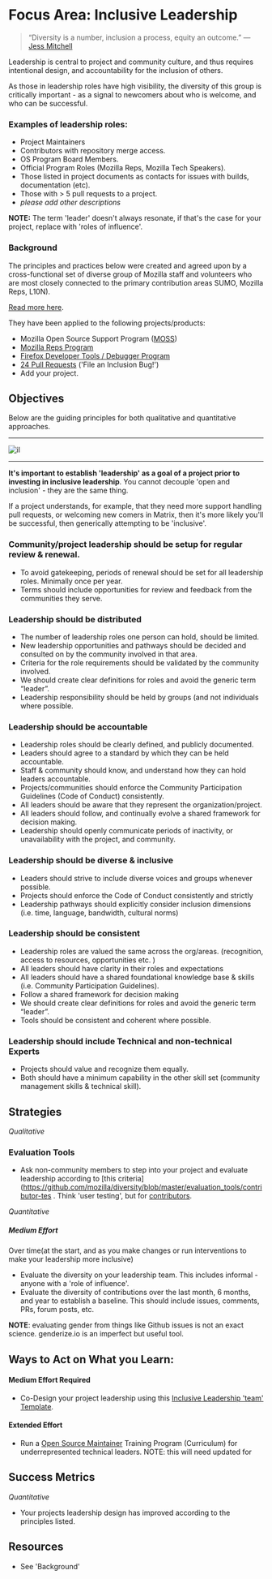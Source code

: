 # Focus Area: Inclusive Leadership

 > “Diversity is a number, inclusion a process, equity an outcome.” — [Jess Mitchell](https://twitter.com/jesshmitchell)


Leadership is central to project and community culture, and thus requires intentional design, and accountability for the inclusion of others.   

As those in leadership roles have high visibility, the diversity of this group is critically important  - as a signal to newcomers about who is welcome, and who can be successful.  

### Examples of leadership roles:

* Project Maintainers
* Contributors with repository merge access.
* OS Program Board Members.
* Official Program Roles (Mozilla Reps, Mozilla Tech Speakers).
* Those listed in project documents as contacts for issues with builds, documentation (etc).
* Those with > 5 pull requests to a project.
* *please add other descriptions*

**NOTE:** The term 'leader' doesn't always resonate, if that's the case for your project, replace with 'roles of influence'.

### Background

The principles and practices below were created and agreed upon by a cross-functional set of diverse group of Mozilla staff and volunteers who are most closely connected to the primary contribution areas SUMO, Mozilla Reps, L10N).

[Read more here](https://wiki.mozilla.org/Volunteer_leadership_principles).

They have been applied to the following projects/products:

* Mozilla Open Source Support Program ([MOSS](https://www.mozilla.org/en-US/moss/))
* [Mozilla Reps Program](https://blog.mozilla.org/mozillareps/2018/10/10/community-coordinator-role/)
* [Firefox Developer Tools / Debugger Program](https://github.com/firefox-devtools/debugger/blob/aa827095d86475f816017ff35d6f9c2e83cf7b9b/docs/community-team.md)
* [24 Pull Requests](https://24pullrequests.com/) ('File an Inclusion Bug!')
* Add your project.


## Objectives

Below are the guiding principles for both qualitative and quantitative approaches.

----

![il](https://mozilla.github.io/maintainer-cohort/img/il.png)

----

**It's important to establish 'leadership' as a goal of a project prior to investing in inclusive leadership**. You cannot decouple 'open and inclusion' - they are the same thing.   

If a project understands, for example, that they need more support handling pull requests, or welcoming new comers in Matrix, then it's more likely you'll be successful, then generically attempting to be 'inclusive'.

### Community/project leadership should be setup for regular review & renewal.

* To avoid gatekeeping, periods of renewal should be set for all leadership roles. Minimally once per year.
* Terms should include opportunities for review and feedback from the communities they serve.

### Leadership should be distributed

* The number of leadership roles one person can hold, should be limited.
* New leadership opportunities and pathways should be decided and consulted on by the community involved in that area.
* Criteria for the role requirements should be validated by the community involved.
* We should create clear definitions for roles and avoid the generic term “leader”.  
* Leadership responsibility should be held by groups (and not individuals where possible.

### Leadership should be accountable

* Leadership roles should be clearly defined, and publicly documented.
* Leaders should agree to a standard by which they can be held accountable.
* Staff & community should know, and understand how they can  hold leaders accountable.
* Projects/communities should enforce the Community Participation Guidelines (Code of Conduct) consistently.
* All leaders should be aware that they represent the organization/project.
* All leaders should follow, and continually evolve a shared framework for decision making.
* Leadership should openly communicate periods of inactivity, or unavailability with the project, and community.

###  Leadership should be diverse & inclusive

* Leaders should strive to include diverse voices and groups whenever possible.
* Projects should enforce the Code of Conduct consistently and strictly
* Leadership pathways should explicitly consider inclusion dimensions (i.e. time, language, bandwidth, cultural norms)

###  Leadership should be consistent

* Leadership roles are valued the same across the org/areas. (recognition, access to resources, opportunities etc. )
* All leaders should have clarity in their roles and expectations
* All leaders should have a shared foundational knowledge base & skills (i.e. Community Participation Guidelines).
* Follow a shared framework for decision making
* We should create clear definitions for roles and avoid the generic term “leader”.
* Tools should be consistent and coherent where possible.

###  Leadership should include Technical and  non-technical Experts

* Projects should value and recognize them equally.
* Both should have a minimum capability in the other skill set (community management skills & technical skill).

##  Strategies

_Qualitative_

### Evaluation Tools

- Ask non-community members to step into your project and evaluate leadership according to [this criteria](https://github.com/mozilla/diversity/blob/master/evaluation_tools/contributor-tes . Think 'user testing', but for [contributors](https://medium.com/@sunnydeveloper/technical-volunteer-needed-help-me-find-inclusivity-bugs-b13644bf583a). 


_Quantitative_

##### Medium Effort

Over time(at the start, and as you make changes or run interventions to make your leadership more inclusive)

  - Evaluate the diversity on your leadership team.  This includes informal - anyone with a 'role of influence'.
  - Evaluate the diversity of contributions over the last month, 6 months, and year to establish a baseline.  This should include issues, comments, PRs, forum posts, etc.

**NOTE**: evaluating gender from things like Github issues is not an exact science. genderize.io is an imperfect but useful tool.

## Ways to Act on What you Learn:

#### Medium Effort Required

- Co-Design your project leadership using this [Inclusive Leadership 'team' Template](https://github.com/mozilla/diversity/blob/1d0033201b68de3ed14357d1846ded168c688dd1/leadership/inclusive-leadership-template.md).

#### Extended Effort

- Run a [Open Source Maintainer](https://mozilla.github.io/maintainer-cohort/) Training Program (Curriculum) for underrepresented technical leaders.  NOTE: this will need updated for

## Success Metrics

_Quantitative_

- Your projects leadership design has improved according to the principles listed.


## Resources

- See 'Background'

